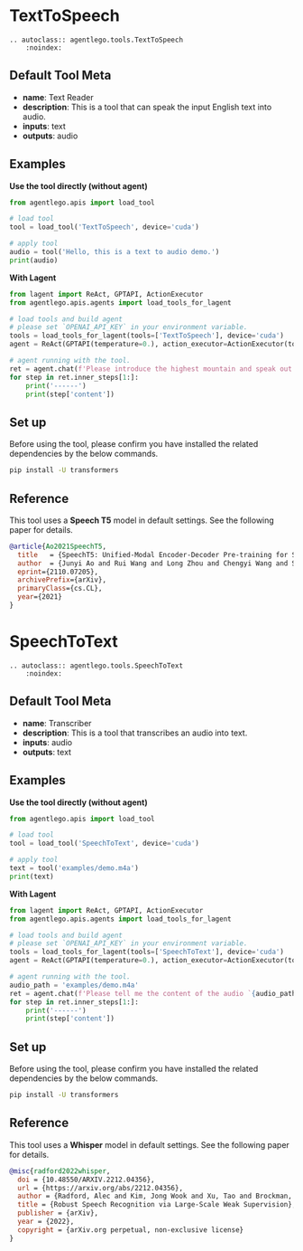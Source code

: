 # TextToSpeech

```{eval-rst}
.. autoclass:: agentlego.tools.TextToSpeech
    :noindex:
```

## Default Tool Meta

- **name**: Text Reader
- **description**: This is a tool that can speak the input English text into audio.
- **inputs**: text
- **outputs**: audio

## Examples

**Use the tool directly (without agent)**

```python
from agentlego.apis import load_tool

# load tool
tool = load_tool('TextToSpeech', device='cuda')

# apply tool
audio = tool('Hello, this is a text to audio demo.')
print(audio)
```

**With Lagent**

```python
from lagent import ReAct, GPTAPI, ActionExecutor
from agentlego.apis.agents import load_tools_for_lagent

# load tools and build agent
# please set `OPENAI_API_KEY` in your environment variable.
tools = load_tools_for_lagent(tools=['TextToSpeech'], device='cuda')
agent = ReAct(GPTAPI(temperature=0.), action_executor=ActionExecutor(tools))

# agent running with the tool.
ret = agent.chat(f'Please introduce the highest mountain and speak out.')
for step in ret.inner_steps[1:]:
    print('------')
    print(step['content'])
```

## Set up

Before using the tool, please confirm you have installed the related dependencies by the below commands.

```bash
pip install -U transformers
```

## Reference

This tool uses a **Speech T5** model in default settings. See the following paper for details.

```bibtex
@article{Ao2021SpeechT5,
  title   = {SpeechT5: Unified-Modal Encoder-Decoder Pre-training for Spoken Language Processing},
  author  = {Junyi Ao and Rui Wang and Long Zhou and Chengyi Wang and Shuo Ren and Yu Wu and Shujie Liu and Tom Ko and Qing Li and Yu Zhang and Zhihua Wei and Yao Qian and Jinyu Li and Furu Wei},
  eprint={2110.07205},
  archivePrefix={arXiv},
  primaryClass={cs.CL},
  year={2021}
}
```

# SpeechToText

```{eval-rst}
.. autoclass:: agentlego.tools.SpeechToText
    :noindex:
```

## Default Tool Meta

- **name**: Transcriber
- **description**: This is a tool that transcribes an audio into text.
- **inputs**: audio
- **outputs**: text

## Examples

**Use the tool directly (without agent)**

```python
from agentlego.apis import load_tool

# load tool
tool = load_tool('SpeechToText', device='cuda')

# apply tool
text = tool('examples/demo.m4a')
print(text)
```

**With Lagent**

```python
from lagent import ReAct, GPTAPI, ActionExecutor
from agentlego.apis.agents import load_tools_for_lagent

# load tools and build agent
# please set `OPENAI_API_KEY` in your environment variable.
tools = load_tools_for_lagent(tools=['SpeechToText'], device='cuda')
agent = ReAct(GPTAPI(temperature=0.), action_executor=ActionExecutor(tools))

# agent running with the tool.
audio_path = 'examples/demo.m4a'
ret = agent.chat(f'Please tell me the content of the audio `{audio_path}`')
for step in ret.inner_steps[1:]:
    print('------')
    print(step['content'])
```

## Set up

Before using the tool, please confirm you have installed the related dependencies by the below commands.

```bash
pip install -U transformers
```

## Reference

This tool uses a **Whisper** model in default settings. See the following paper for details.

```bibtex
@misc{radford2022whisper,
  doi = {10.48550/ARXIV.2212.04356},
  url = {https://arxiv.org/abs/2212.04356},
  author = {Radford, Alec and Kim, Jong Wook and Xu, Tao and Brockman, Greg and McLeavey, Christine and Sutskever, Ilya},
  title = {Robust Speech Recognition via Large-Scale Weak Supervision},
  publisher = {arXiv},
  year = {2022},
  copyright = {arXiv.org perpetual, non-exclusive license}
}
```
